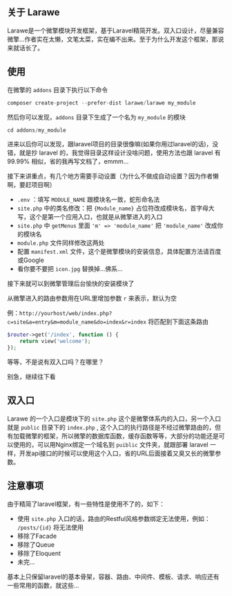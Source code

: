 ## 关于 Larawe
Larawe是一个微擎模块开发框架，基于Laravel精简开发。双入口设计，尽量兼容微擎...作者实在太懒，文笔太菜，实在编不出来。至于为什么开发这个框架，那说来就话长了。

## 使用
在微擎的 ` addons ` 目录下执行以下命令
```php
composer create-project --prefer-dist larawe/larawe my_module
```
然后你可以发现，` addons ` 目录下生成了一个名为 ` my_module ` 的模块

```php
cd addons/my_module
```
进来以后你可以发现，跟laravel项目的目录很像嘛(如果你用过laravel的话)，没错，就是抄 laravel 的，我觉得目录这样设计没啥问题，使用方法也跟 laravel 有 99.99% 相似，省的我再写文档了，emmm...

接下来讲重点，有几个地方需要手动设置（为什么不做成自动设置？因为作者懒啊，要赶项目啊）

- `.env` ：填写 `MODULE_NAME` 跟模块名一致，蛇形命名法
- `site.php` 中的类名修改：把 `{Module_name}` 占位符改成模块名，首字母大写，这个是第一个应用入口，也就是从微擎进入的入口
- `site.php` 中 `getMenus` 里面 `'m' => 'module_name'` 把 `'module_name'` 改成你的模块名
- `module.php` 文件同样修改这两处
- 配置 `manifest.xml` 文件，这个是微擎模块的安装信息，具体配置方法请百度或Google
- 看你要不要把 `icon.jpg` 替换掉...佛系...

接下来就可以到微擎管理后台愉快的安装模块了

从微擎进入的路由参数用在URL里增加参数 `r` 来表示，默认为空

例：` http://yourhost/web/index.php?c=site&a=entry&m=module_name&do=index&r=index ` 将匹配到下面这条路由

```php
$router->get('/index', function () {
    return view('welcome');
});
```

等等，不是说有双入口吗？在哪里？

别急，继续往下看

## 双入口

Larawe 的一个入口是模块下的 `site.php` 这个是微擎体系内的入口，另一个入口就是 `public` 目录下的 `index.php` , 这个入口的执行路径是不经过微擎路由的，但有加载微擎的框架，所以微擎的数据库函数，缓存函数等等，大部分的功能还是可以使用的，可以用Nginx绑定一个域名到 `puiblic` 文件夹，就跟部署 laravel 一样，开发api接口的时候可以使用这个入口，省的URL后面接着又臭又长的微擎参数。

## 注意事项

由于精简了laravel框架，有一些特性是使用不了的，如下：

- 使用 `site.php` 入口的话，路由的Restful风格参数绑定无法使用，例如： `/posts/{id}` 将无法使用
- 移除了Facade
- 移除了Queue
- 移除了Eloquent
- 未完...

基本上只保留laravel的基本骨架，容器、路由、中间件、模板、请求、响应还有一些常用的函数，就这些...